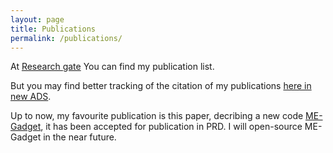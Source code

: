 ```yaml
---
layout: page
title: Publications
permalink: /publications/
---
```


At [Research gate](https://www.researchgate.net/profile/Jiajun_Zhang7)
You can find my publication list.

But you may find better tracking of the citation of my publications [here in new
ADS](https://ui.adsabs.harvard.edu/?bbbRedirect=1#/user/libraries/U6fP6P9yQNeZMnu2i9As3A).

Up to now, my favourite publication is this paper, decribing a new code [ME-Gadget](http://adsabs.harvard.edu/abs/2018arXiv181101519Z), it has been accepted for publication in PRD. I will open-source ME-Gadget in the near future.
